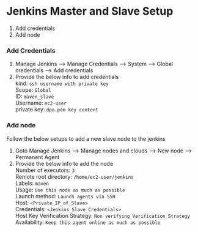 # Jenkins Master and Slave Setup

1. Add credentials 
2. Add node
   
### Add Credentials 
1. Manage Jenkins --> Manage Credentials --> System --> Global credentials --> Add credentials
2. Provide the below info to add credentials   
   kind: `ssh username with private key`  
   Scope: `Global`     
   ID: `maven_slave`    
   Username: `ec2-user`  
   private key: `dpo.pem key content`  

### Add node 
   Follow the below setups to add a new slave node to the jenkins 
1. Goto Manage Jenkins --> Manage nodes and clouds --> New node --> Permanent Agent    
2. Provide the below info to add the node   
   Number of executors: `3`   
   Remote root directory: `/home/ec2-user/jenkins`  
   Labels: `maven`  
   Usage: `Use this node as much as possible`  
   Launch method: `Launch agents via SSH`  
        Host: `<Private_IP_of_Slave>`  
        Credentials: `<Jenkins_Slave_Credentials>`     
        Host Key Verification Strategy: `Non verifying Verification Strategy`     
   Availability: `Keep this agent online as much as possible`  